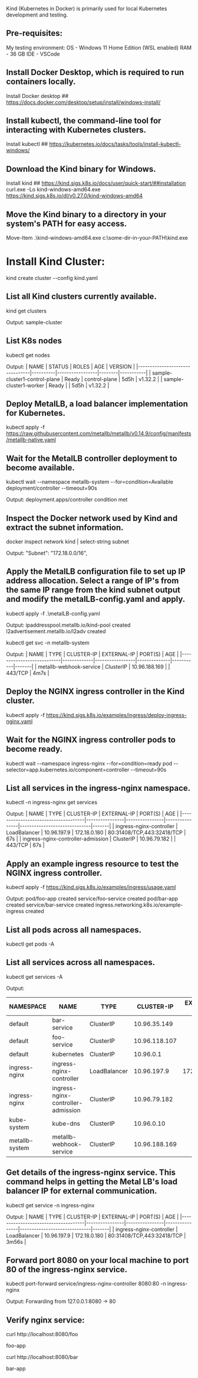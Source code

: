 Kind (Kubernetes in Docker) is primarily used for local Kubernetes development and testing.

## Pre-requisites:
My testing environment:
OS - Windows 11 Home Edition (WSL enabled)
RAM - 36 GB
IDE - VSCode

## Install Docker Desktop, which is required to run containers locally.
Install Docker desktop ## https://docs.docker.com/desktop/setup/install/windows-install/

## Install kubectl, the command-line tool for interacting with Kubernetes clusters.
Install kubectl ## https://kubernetes.io/docs/tasks/tools/install-kubectl-windows/

## Download the Kind binary for Windows.
Install kind ## https://kind.sigs.k8s.io/docs/user/quick-start/##installation
curl.exe -Lo kind-windows-amd64.exe https://kind.sigs.k8s.io/dl/v0.27.0/kind-windows-amd64

## Move the Kind binary to a directory in your system's PATH for easy access.
Move-Item .\kind-windows-amd64.exe c:\some-dir-in-your-PATH\kind.exe

# Install Kind Cluster:
kind create cluster --config kind.yaml

## List all Kind clusters currently available.
kind get clusters

Output: sample-cluster

## List K8s nodes
kubectl get nodes

Output:
| NAME                            | STATUS   | ROLES           | AGE    | VERSION   |
|--------------------------------|----------|-----------------|--------|-----------|
| sample-cluster1-control-plane   | Ready    | control-plane   | 5d5h   | v1.32.2   |
| sample-cluster1-worker          | Ready    | <none>          | 5d5h   | v1.32.2   |

## Deploy MetalLB, a load balancer implementation for Kubernetes.
kubectl apply -f https://raw.githubusercontent.com/metallb/metallb/v0.14.9/config/manifests/metallb-native.yaml

## Wait for the MetalLB controller deployment to become available.
kubectl wait --namespace metallb-system --for=condition=Available deployment/controller --timeout=90s

Output: deployment.apps/controller condition met

## Inspect the Docker network used by Kind and extract the subnet information.
docker inspect network kind | select-string subnet

Output: "Subnet": "172.18.0.0/16",

## Apply the MetalLB configuration file to set up IP address allocation. Select a range of IP's from the same IP range from the kind subnet output and modify the metalLB-config.yaml and apply.

kubectl apply -f .\metalLB-config.yaml

Output:
ipaddresspool.metallb.io/kind-pool created
l2advertisement.metallb.io/l2adv created

kubectl get svc -n metallb-system

Output:
| NAME                      | TYPE        | CLUSTER-IP      | EXTERNAL-IP   | PORT(S)   | AGE   |
|---------------------------|-------------|-----------------|--------------|-----------|-------|
| metallb-webhook-service   | ClusterIP   | 10.96.188.169   | <none>       | 443/TCP   | 4m7s  |

## Deploy the NGINX ingress controller in the Kind cluster.
kubectl apply -f https://kind.sigs.k8s.io/examples/ingress/deploy-ingress-nginx.yaml

## Wait for the NGINX ingress controller pods to become ready.
kubectl wait --namespace ingress-nginx --for=condition=ready pod --selector=app.kubernetes.io/component=controller --timeout=90s

## List all services in the ingress-nginx namespace.
kubectl -n ingress-nginx get services

Output:
| NAME                                 | TYPE           | CLUSTER-IP     | EXTERNAL-IP    | PORT(S)                      | AGE   |
|-------------------------------------|----------------|----------------|----------------|------------------------------|-------|
| ingress-nginx-controller             | LoadBalancer   | 10.96.197.9    | 172.18.0.180   | 80:31408/TCP,443:32418/TCP   | 67s   |
| ingress-nginx-controller-admission   | ClusterIP      | 10.96.79.182   | <none>         | 443/TCP                      | 67s   |

## Apply an example ingress resource to test the NGINX ingress controller.
kubectl apply -f https://kind.sigs.k8s.io/examples/ingress/usage.yaml

Output:
pod/foo-app created
service/foo-service created
pod/bar-app created
service/bar-service created
ingress.networking.k8s.io/example-ingress created

## List all pods across all namespaces.
kubectl get pods -A

## List all services across all namespaces.
kubectl get services -A

Output:

| NAMESPACE      | NAME                                 | TYPE           | CLUSTER-IP      | EXTERNAL-IP    | PORT(S)                      | AGE   |
|----------------|--------------------------------------|----------------|-----------------|----------------|------------------------------|-------|
| default        | bar-service                         | ClusterIP      | 10.96.35.149    | <none>         | 8080/TCP                     | 31s   |
| default        | foo-service                         | ClusterIP      | 10.96.118.107   | <none>         | 8080/TCP                     | 31s   |
| default        | kubernetes                          | ClusterIP      | 10.96.0.1       | <none>         | 443/TCP                      | 9m39s |
| ingress-nginx  | ingress-nginx-controller            | LoadBalancer   | 10.96.197.9     | 172.18.0.180   | 80:31408/TCP,443:32418/TCP   | 2m46s |
| ingress-nginx  | ingress-nginx-controller-admission  | ClusterIP      | 10.96.79.182    | <none>         | 443/TCP                      | 2m46s |
| kube-system    | kube-dns                            | ClusterIP      | 10.96.0.10      | <none>         | 53/UDP,53/TCP,9153/TCP       | 9m38s |
| metallb-system | metallb-webhook-service             | ClusterIP      | 10.96.188.169   | <none>         | 443/TCP                      | 8m46s |

## Get details of the ingress-nginx service. This command helps in getting the Metal LB's load balancer IP for external communication.
kubectl get service -n ingress-nginx

Output:
| NAME                                 | TYPE           | CLUSTER-IP     | EXTERNAL-IP    | PORT(S)                      | AGE   |
|-------------------------------------|----------------|----------------|----------------|------------------------------|-------|
| ingress-nginx-controller             | LoadBalancer   | 10.96.197.9    | 172.18.0.180   | 80:31408/TCP,443:32418/TCP   | 3m56s |

## Forward port 8080 on your local machine to port 80 of the ingress-nginx service.
kubectl port-forward service/ingress-nginx-controller 8080:80 -n ingress-nginx

Output:
Forwarding from 127.0.0.1:8080 -> 80

## Verify nginx service:
curl http://localhost:8080/foo

foo-app

curl http://localhost:8080/bar

bar-app